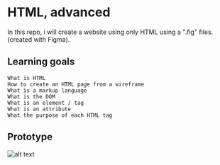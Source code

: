 
# HTML, advanced

In this repo, i will create a website using only HTML using a ".fig" files. (created with Figma).

## Learning goals
    What is HTML
    How to create an HTML page from a wireframe
    What is a markup language
    What is the DOM
    What is an element / tag
    What is an attribute
    What the purpose of each HTML tag


## Prototype


![alt text]([http://url/to/img.png](https://s3.eu-west-3.amazonaws.com/hbtn.intranet/uploads/medias/2021/4/97c8976d2ff5ff1871d7a0815b72773379df6acb.jpg?X-Amz-Algorithm=AWS4-HMAC-SHA256&X-Amz-Credential=AKIA4MYA5JM5DUTZGMZG%2F20230724%2Feu-west-3%2Fs3%2Faws4_request&X-Amz-Date=20230724T081839Z&X-Amz-Expires=86400&X-Amz-SignedHeaders=host&X-Amz-Signature=1b55f4f77abd43ed86f863990f4700d2b6097a83a561537b4a8de2d209c9fdde)https://s3.eu-west-3.amazonaws.com/hbtn.intranet/uploads/medias/2021/4/97c8976d2ff5ff1871d7a0815b72773379df6acb.jpg?X-Amz-Algorithm=AWS4-HMAC-SHA256&X-Amz-Credential=AKIA4MYA5JM5DUTZGMZG%2F20230724%2Feu-west-3%2Fs3%2Faws4_request&X-Amz-Date=20230724T081839Z&X-Amz-Expires=86400&X-Amz-SignedHeaders=host&X-Amz-Signature=1b55f4f77abd43ed86f863990f4700d2b6097a83a561537b4a8de2d209c9fdde)

